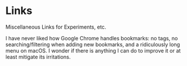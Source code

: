 # Links

Miscellaneous Links for Experiments, etc.

I have never liked how Google Chrome handles bookmarks: no tags, no searching/filtering when adding new bookmarks, and a ridiculously long menu on macOS. I wonder if there is anything I can do to improve it or at least mitigate its irritations.

